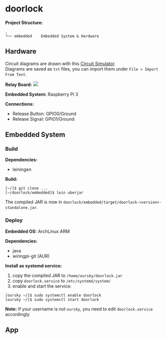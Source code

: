 # doorlock

**Project Structure:**
```
.
└── embedded    Embedded System & Hardware
```

## Hardware

Circuit diagrams are drawn with this [Circuit Simulator](http://www.falstad.com/circuit/).<br/>
Diagrams are saved as `txt` files, you can import them under `File > Import From Text`.

**Relay Board:**
![](https://github.com/oursky/doorlock/raw/master/embedded/circuit.png)

**Embedded System:** Raspberry Pi 3

**Connections:**
* Release Button: GPIO0/Ground
* Release Signal: GPIO1/Ground

## Embedded System

### Build

**Dependencies:**

* leiningen

**Build:**
```
[~/]$ git clone ...
[~/doorlock/embedded]$ lein uberjar
```
The compiled JAR is now in `doorlock/embedded/target/doorlock-<version>-standalone.jar`.

### Deploy
**Embedded OS:** ArchLinux ARM

**Dependencies:**

* java
* wiringpi-git (AUR)

**Install as systemd service:**

1. copy the compiled JAR to `/home/oursky/doorlock.jar`
2. copy `doorlock.service` to `/etc/systemd/system/`
3. enable and start the service:
```
[oursky ~/]$ sudo systemctl enable doorlock
[oursky ~/]$ sudo systemctl start doorlock
```

**Note:** If your username is not `oursky`, you need to edit `doorlock.service` accordingly.

## App

